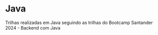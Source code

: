 # Java
Trilhas realizadas em Java seguindo as trilhas do Bootcamp Santander 2024 - Backend com Java

